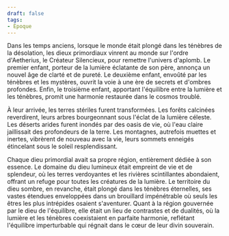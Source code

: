 ```yaml
---
draft: false
tags:
- Epoque
---
```


Dans les temps anciens, lorsque le monde était plongé dans les ténèbres de la désolation, les dieux primordiaux vinrent au monde sur l'ordre d'Aetherius, le Créateur Silencieux, pour remettre l'univers d'aplomb. Le premier enfant, porteur de la lumière éclatante de son père, annonça un nouvel âge de clarté et de pureté. Le deuxième enfant, envoûté par les ténèbres et les mystères, ouvrit la voie à une ère de secrets et d'ombres profondes. Enfin, le troisième enfant, apportant l'équilibre entre la lumière et les ténèbres, promit une harmonie restaurée dans le cosmos troublé.

À leur arrivée, les terres stériles furent transformées. Les forêts calcinées reverdirent, leurs arbres bourgeonnant sous l'éclat de la lumière céleste. Les déserts arides furent inondés par des oasis de vie, où l'eau claire jaillissait des profondeurs de la terre. Les montagnes, autrefois muettes et inertes, vibrèrent de nouveau avec la vie, leurs sommets enneigés étincelant sous le soleil resplendissant.

Chaque dieu primordial avait sa propre région, entièrement dédiée à son essence. Le domaine du dieu lumineux était empreint de vie et de splendeur, où les terres verdoyantes et les rivières scintillantes abondaient, offrant un refuge pour toutes les créatures de la lumière. Le territoire du dieu sombre, en revanche, était plongé dans les ténèbres éternelles, ses vastes étendues enveloppées dans un brouillard impénétrable où seuls les êtres les plus intrépides osaient s'aventurer. Quant à la région gouvernée par le dieu de l'équilibre, elle était un lieu de contrastes et de dualités, où la lumière et les ténèbres coexistaient en parfaite harmonie, reflétant l'équilibre imperturbable qui régnait dans le cœur de leur divin souverain.